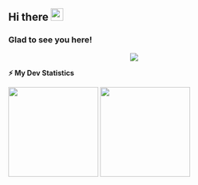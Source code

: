 <!-- welcome message -->
<h2>Hi there <img src="https://media.giphy.com/media/hvRJCLFzcasrR4ia7z/giphy.gif" width="25px"></h2>
<h3>Glad to see you here!</h3>

<!-- retro visitor counter -->
<p align="center"> 
  <img src="https://profile-counter.glitch.me/twrkkk/count.svg" />
</p>

<!-- GitHub stats -->
<b>⚡ My Dev Statistics</b>

<p>
<!-- GitHub Stats -->
<img height="180em" src="https://github-readme-stats.vercel.app/api?username=twrkkk&show_icons=true&hide_border=true" />

<!-- Most Used Languages -->
<img height="180em" src="https://github-readme-stats.vercel.app/api/top-langs/?username=twrkkk&exclude_repo=KNN-Image-Classification&show_icons=true&hide_border=true&layout=compact&langs_count=8"/>
</p>
